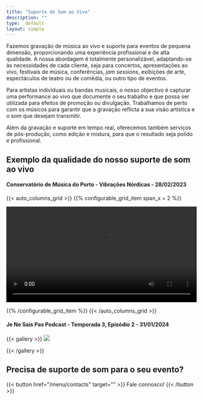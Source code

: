 ```yaml
---
title: "Suporte de Som ao Vivo"
description: ""
type: _default
layout: simple
---
```

Fazemos gravação de música ao vivo e suporte para eventos de pequena dimensão, proporcionando uma experiência profissional e de alta qualidade. A nossa abordagem é totalmente personalizável, adaptando-se às necessidades de cada cliente, seja para concertos, apresentações ao vivo, festivais de música, conferências, _jam sessions_, exibições de arte, espectáculos de teatro ou de comédia, ou outro tipo de eventos.

Para artistas individuais ou bandas musicais, o nosso objectivo é capturar uma performance ao vivo que documente o seu trabalho e que possa ser utilizada para efeitos de promoção ou divulgação. Trabalhamos de perto com os músicos para garantir que a gravação reflicta a sua visão artística e o som que desejam transmitir.

Além da gravação e suporte em tempo real, oferecemos também serviços de pós-produção, como edição e mistura, para que o resultado seja polido e profissional.

## Exemplo da qualidade do nosso suporte de som ao vivo

#### Conservatório de Música do Porto - Vibrações Nórdicas - 28/02/2023

{{< auto_columns_grid >}}
{{% configurable_grid_item span_x = 2 %}}

<video width=100% controls>
    <source src="/videos/live_demo.mp4" type="video/mp4">
    O seu browser não suporta este tipo de vídeo.
</video>

{{% /configurable_grid_item %}}
{{< /auto_columns_grid >}}

#### Je Ne Sais Pas Podcast - Temporada 3, Episódio 2 - 31/01/2024
{{< gallery >}}
  <img src="/photos/hotel.webp" class="grid-w75" />
 
{{< /gallery >}}

## Precisa de suporte de som para o seu evento?

{{< button href="/menu/contacts" target="" >}}
Fale connosco!
{{< /button >}}
